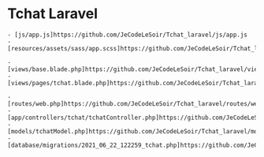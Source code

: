 # Tchat Laravel

    - [js/app.js]https://github.com/JeCodeLeSoir/Tchat_laravel/js/app.js
    - [resources/assets/sass/app.scss]https://github.com/JeCodeLeSoir/Tchat_laravel/resources/assets/sass/app.scss

    - [views/base.blade.php]https://github.com/JeCodeLeSoir/Tchat_laravel/views/base.blade.php
    - [views/pages/tchat.blade.php]https://github.com/JeCodeLeSoir/Tchat_laravel/views/pages/tchat.blade.php
    
    - [routes/web.php]https://github.com/JeCodeLeSoir/Tchat_laravel/routes/web.php
    - [app/controllers/tchat/tchatController.php]https://github.com/JeCodeLeSoir/Tchat_laravel/app/controllers/tchat/tchatController.php
    - [models/tchatModel.php]https://github.com/JeCodeLeSoir/Tchat_laravel/models/tchatModel.php
    - [database/migrations/2021_06_22_122259_tchat.php]https://github.com/JeCodeLeSoir/Tchat_laravel/database/migrations/2021_06_22_122259_tchat.php